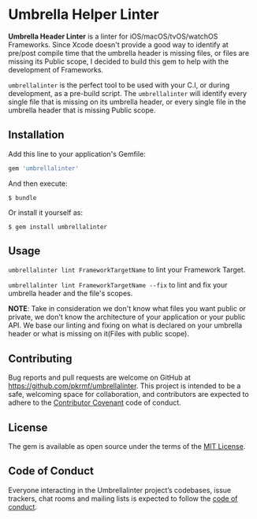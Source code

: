 # Umbrella Helper Linter

__Umbrella Header Linter__ is a linter for iOS/macOS/tvOS/watchOS Frameworks. 
Since Xcode doesn't provide a good way to identify at pre/post compile time that the umbrella header is missing files, or files are missing its Public scope, I decided to build this gem to help with the development of Frameworks.

`umbrellalinter` is the perfect tool to be used with your C.I, or during development, as a pre-build script. The `umbrellalinter` will identify every single file that is missing on its umbrella header, or every single file in the umbrella header that is missing Public scope.


## Installation

Add this line to your application's Gemfile:

```ruby
gem 'umbrellalinter'
```

And then execute:

    $ bundle

Or install it yourself as:

    $ gem install umbrellalinter

## Usage

`umbrellalinter lint FrameworkTargetName` to lint your Framework Target.

`umbrellalinter lint FrameworkTargetName --fix` to lint and fix your umbrella header and the file's scopes.

__NOTE__: Take in consideration we don't know what files you want public or private, we don't know the architecture of your application or your public API. We base our linting and fixing on what is declared on your umbrella header or what is missing on it(Files with public scope).

## Contributing

Bug reports and pull requests are welcome on GitHub at https://github.com/pkrmf/umbrellalinter. This project is intended to be a safe, welcoming space for collaboration, and contributors are expected to adhere to the [Contributor Covenant](http://contributor-covenant.org) code of conduct.

## License

The gem is available as open source under the terms of the [MIT License](http://opensource.org/licenses/MIT).

## Code of Conduct

Everyone interacting in the Umbrellalinter project’s codebases, issue trackers, chat rooms and mailing lists is expected to follow the [code of conduct](https://github.com/pkrmf/umbrellalinter/blob/master/CODE_OF_CONDUCT.md).
